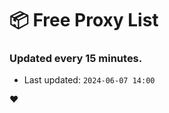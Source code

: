 # :package: Free Proxy List
### Updated every 15 minutes.

- Last updated: `2024-06-07 14:00`

:heart:
